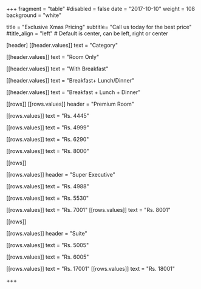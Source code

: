 +++
fragment = "table"
#disabled = false
date = "2017-10-10"
weight = 108
background = "white"

title = "Exclusive Xmas Pricing"
subtitle= "Call us today for the best price"
#title_align = "left" # Default is center, can be left, right or center

[header]
  [[header.values]]
    text = "Category"

  [[header.values]]
    text = "Room Only"

  [[header.values]]
    text = "With Breakfast"

  [[header.values]]
    text = "Breakfast+ Lunch/Dinner"

  [[header.values]]
    text = "Breakfast + Lunch + Dinner"


[[rows]]
  [[rows.values]]
    header = "Premium Room"

  [[rows.values]]
    text = "Rs. 4445"

  [[rows.values]]
    text = "Rs. 4999"

  [[rows.values]]
    text = "Rs. 6290"

  [[rows.values]]
    text = "Rs. 8000"

[[rows]]

[[rows.values]]
    header = "Super Executive"

  [[rows.values]]
    text = "Rs. 4988"

  [[rows.values]]
    text = "Rs. 5530"

  [[rows.values]]
    text = "Rs. 7001"
  [[rows.values]]
    text = "Rs. 8001"
    
[[rows]]

 [[rows.values]]
    header = "Suite"

  [[rows.values]]
    text = "Rs. 5005"

  [[rows.values]]
    text = "Rs. 6005"

  [[rows.values]]
    text = "Rs. 17001"
  [[rows.values]]
    text = "Rs. 18001"
    
    
    
    
    
+++
 